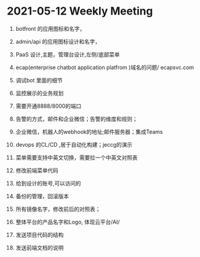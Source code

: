 # 2021-05-12 Weekly Meeting

1. botfront 的应用图标和名字，

   

2.  admin/api 的应用图标设计和名字，

3. PaaS 设计,主题，管理台设计,左侧/底部菜单

4. ecap(enterprise chatbot application platfrom )域名的问题/ ecapsvc.com

5. 调试bot 里面的细节

6. 监控展示的业务规划

7. 需要开通8888/8000的端口

8. 告警的方式，邮件和企业微信；告警的维度和规则；

9. 企业微信，机器人的webhook的地址;邮件服务器；集成Teams

10. devops 的CL/CD ,居于自动化构建；jeccg的演示

11. 菜单需要支持中英文切换，需要拉一个中英文对照表

12. 修改前端菜单代码

13. 给到设计的账号,可以访问的

14. 备份的管理，回滚版本

15. 所有镜像名字，修改前后的对照表；

16. 整体平台的产品名字和Logo, 体现云平台/AI/

17. 发送项目代码的结构

18. 发送前端文档的说明

    